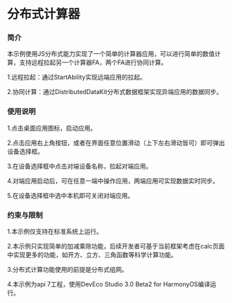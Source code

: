 # 分布式计算器

### 简介

本示例使用JS分布式能力实现了一个简单的计算器应用，可以进行简单的数值计算，支持远程拉起另一个计算器FA，两个FA进行协同计算。

1.远程拉起：通过StartAbility实现远端应用的拉起。

2.协同计算：通过DistributedDataKit分布式数据框架实现异端应用的数据同步。

### 使用说明

1.点击桌面应用图标，启动应用。

2.点击应用右上角按钮，或者在界面任意位置滑动（上下左右滑动皆可）即可弹出设备选择框。

3.在设备选择框中点击对端设备名称，拉起对端应用。

4.对端应用启动后，可在任意一端中操作应用，两端应用可实现数据实时同步。

5.在设备选择框中选中本机即可关闭对端应用。

### 约束与限制
1.本示例仅支持在标准系统上运行。

2.本示例只实现简单的加减乘除功能，后续开发者可基于当前框架考虑在calc页面中实现更多的功能，如开方、立方、三角函数等科学计算功能。

3.分布式计算功能使用的前提是分布式组网。

4.本示例为api 7工程，使用DevEco Studio 3.0 Beta2 for HarmonyOS编译运行。
